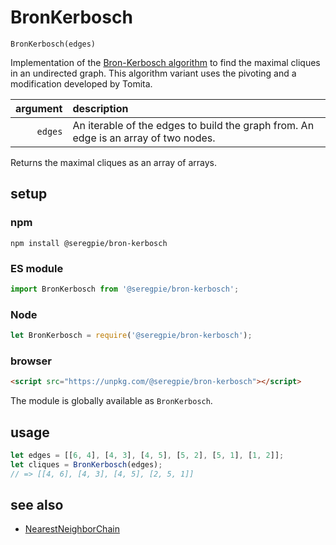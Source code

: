 # BronKerbosch

`BronKerbosch(edges)`

Implementation of the [Bron-Kerbosch algorithm](https://en.wikipedia.org/wiki/Bron–Kerbosch_algorithm) to find the maximal cliques in an undirected graph. This algorithm variant uses the pivoting and a modification developed by Tomita.

| argument | description |
| ---: | :--- |
| `edges` | An iterable of the edges to build the graph from. An edge is an array of two nodes. |

Returns the maximal cliques as an array of arrays.

## setup

### npm

```shell
npm install @seregpie/bron-kerbosch
```

### ES module

```javascript
import BronKerbosch from '@seregpie/bron-kerbosch';
```

### Node

```javascript
let BronKerbosch = require('@seregpie/bron-kerbosch');
```

### browser

```html
<script src="https://unpkg.com/@seregpie/bron-kerbosch"></script>
```

The module is globally available as `BronKerbosch`.

## usage

```javascript
let edges = [[6, 4], [4, 3], [4, 5], [5, 2], [5, 1], [1, 2]];
let cliques = BronKerbosch(edges);
// => [[4, 6], [4, 3], [4, 5], [2, 5, 1]]
```

## see also

- [NearestNeighborChain](https://github.com/SeregPie/NearestNeighborChain)
